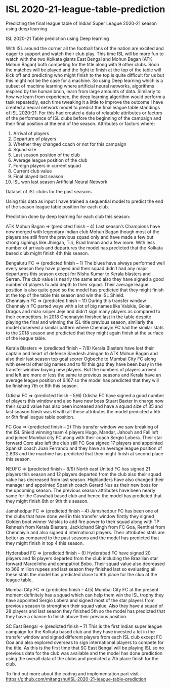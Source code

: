 # ISL 2020-21-league-table-prediction
Predicting the final league table of Indian Super League 2020-21 season using deep learning.


ISL 2020-21 Table prediction using Deep learning

With ISL around the corner all the football fans of the nation are excited and eager to support and watch their club play. This time ISL will be more fun to watch with the two Kolkata giants East Bengal and Mohun Bagan (ATK Mohun Bagan) both competing for the title along with 9 other clubs. Soon the matches will be played and the fight to finish at the top of the table will kick off and predicting who might finish to the top is quite difficult for us but this might not be the case for a machine.
So using Deep learning which is a subset of machine learning where artificial neural networks, algorithms inspired by the human brain, learn from large amounts of data. Similarly to how we learn from experience, the deep learning algorithm would perform a task repeatedly, each time tweaking it a little to improve the outcome I have created a neural network model to predict the final league table standings of ISL 2020-21. For this had created a data of relatable attributes or factors of the performance of ISL clubs before the beginning of the campaign and their final position at the end of the season. Attributes or factors where:
1.	Arrival of players
2.	Departure of players
3.	Whether they changed coach or not for this campaign
4.	Squad size
5.	Last season position of the club
6.	Average league position of the club
7.	Foreign players in current squad
8.	Current club value
9.	Final played last season
10.	ISL won last season                                                                                Artificial Neural Network

















Dataset of ISL clubs for the past seasons


Using this data as input I have trained a sequential model to predict the end of the season league table position for each club. 

Prediction done by deep learning for each club this season:

ATK Mohun Bagan => (predicted finish – 4)
Last season’s Champions have now merged with legendary Indian club Mohun Bagan though most of the players are still from the previous squad only and have made a few but strong signings like Jhingan, Tiri, Brad Inman and a few more. With less number of arrivals and departures the model has predicted that the Kolkata based club might finish 4th this season.    

Bengaluru FC => (predicted finish – 1)
The blues have always performed well every season they have played and their squad didn’t had any major departures this season except for Nishu Kumar to Kerala blasters and Serran. The club value is nearly the same and also they have signed a good number of players to add depth to their squad. Their average league position is also quite good so the model has predicted that they might finish at the top of the table this season and win the ISL Shield.   
Chennaiyin FC => (predicted finish – 11)
During this transfer window Chennaiyin FC parted ways with a lot of big names like Valskis, Goian, Dragos and mizo sniper Jeje and didn’t sign many players as compared to their competitors. In 2018 Chennaiyin finished last in the table despite playing the final and winning the ISL title previous season, similarly the model observed a similar pattern where Chennaiyin FC had the similar stats to the 2018 season and predicted that they might again finish at the surface of the league table.     

Kerala Blasters => (predicted finish – 7/8)
Kerala Blasters have lost their captain and heart of defense Sandesh Jhingan to ATK Mohun Bagan and also their last season top goal scorer Ogbeche to Mumbai City FC along with several other big names and to fill this gap they have been busy in the transfer window buying new players. But the numbers of players arrived and left are more or less the same to previous seasons and Kerala have an average league position of 6.167 so the model has predicted that they will be finishing 7th or 8th this season.    


Odisha FC => (predicted finish – 5/6)
Odisha FC have signed a good number of players this window and also have new boss Stuart Baxter in charge now their squad value has also been increased and have a squad size of 35 and last season finish was 6 with all these attributes the model predicted a 5th or 6th  final league table position.     


FC Goa => (predicted finish – 2) 
This transfer window we saw breaking of the ISL Shield winning team 4 players Hugo, Mandar, Jahouh and Fall left and joined Mumbai city FC along with their coach Sergio Lobera. Their star forward Coro also left the club still FC Goa signed 17 players and appointed Spanish coach Juan Ferrando and they have an average league position of 2.833 and the machine has predicted that they might finish at second place this season.

NEUFC => (predicted finish – 8/9)
North east United FC has signed 21 players this season and 12 players departed from the club also their squad value has decreased from last season. Highlanders have also changed their manager and appointed Spanish coach Gerard Nus as their new boss for the upcoming season. The previous season attributes have been nearly same for the Guwahati based club and hence the model has predicted that they might finish 8th or 9th this season.   

Jamshedpur FC => (predicted finish – 4)
Jamshedpur FC has been one of the clubs that have done well in this transfer window firstly they signed Golden boot winner Valskis to add fire power to their squad along with TP Rehnesh from Kerala Blasters, Jackichand Singh from FC Goa, Renthlei from Chennaiyin and also signed 4 international players. Their attributes stats are better as compared to the past seasons and the model has predicted that they might finish in top 4 this season.         





Hyderabad FC => (predicted finish – 9)
Hyderabad FC have signed 20 players and 18 players departed from the club including the Brazilian star forward Marcelinho and compatriot Bobo. Their squad value also decreased to 366 million rupees and last season they finished last so evaluating all these stats the model has predicted close to 9th place for the club at the league table.  


Mumbai City FC => (predicted finish – 4/5) 
Mumbai City FC at the present moment definitely has a squad which can help them win the ISL trophy they have appointed Sergio Lobera and signed most of the star players from previous season to strengthen their squad value. Also they have a squad of 28 players and last season they finished 5th so the model has predicted that they have a chance to finish above their previous position.       


SC East Bengal => (predicted finish – 7)
This is the first Indian super league campaign for the Kolkata based club and they have invested a lot in the transfer window and signed different players from each ISL club except FC Goa and also explored overseas to sign international players to compete for the title. As this is the first time that SC East Bengal will be playing ISL so no previous data for the club was available and the model has done prediction using the overall data of the clubs and predicted a 7th place finish for the club.  

To find out more about the coding and implementation part visit - https://github.com/mitangshu/ISL-2020-21-league-table-prediction

 

